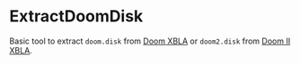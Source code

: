 # ExtractDoomDisk

Basic tool to extract `doom.disk` from [Doom XBLA](https://github.com/xenia-project/game-compatibility/issues/28) or `doom2.disk` from [Doom II XBLA](https://github.com/xenia-project/game-compatibility/issues/134).
